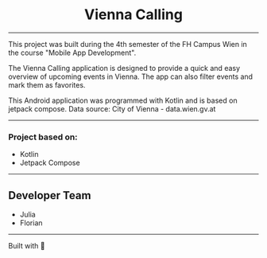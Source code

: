<h1 align="center">Vienna Calling</h1>

- - -

This project was built during the 4th semester of the FH Campus Wien in the course "Mobile App Development".

The Vienna Calling application is designed to provide a quick and easy overview of upcoming events in Vienna. The app can also filter events and mark them as favorites.

This Android application was programmed with Kotlin and is based on jetpack compose. Data source: City of Vienna - data.wien.gv.at

- - -

### Project based on:
- Kotlin
- Jetpack Compose

- - -

<h2>Developer Team</h2>

- Julia
- Florian

- - -

Built with 🍻